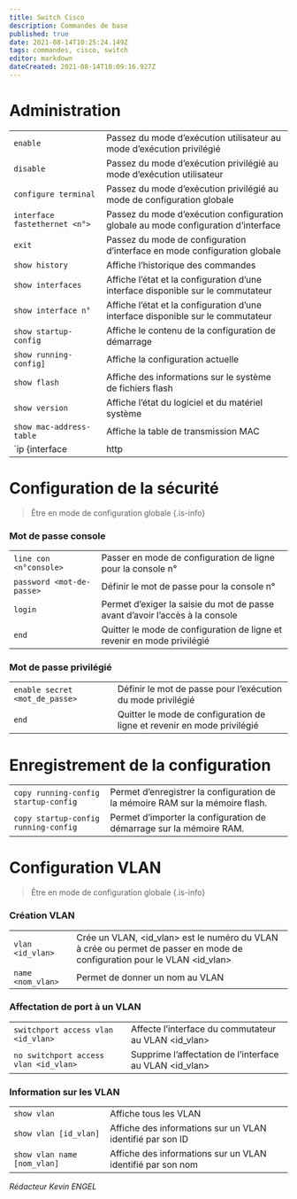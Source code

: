 ```yaml
---
title: Switch Cisco
description: Commandes de base
published: true
date: 2021-08-14T10:25:24.149Z
tags: commandes, cisco, switch
editor: markdown
dateCreated: 2021-08-14T10:09:16.927Z
---
```


# Administration

|     |     |
| --- | --- |
| `enable` | Passez du mode d’exécution utilisateur au mode d’exécution privilégié |
| `disable` | Passez du mode d’exécution privilégié au mode d’exécution utilisateur |
| `configure terminal` | Passez du mode d’exécution privilégié au mode de configuration globale |
| `interface fastethernet <n°> ` | Passez du mode d’exécution configuration globale au mode configuration d’interface |
| `exit` | Passez du mode de configuration d’interface en mode configuration globale |
| `show history` | Affiche l’historique des commandes |
| `show interfaces` | Affiche l’état et la configuration d’une interface disponible sur le commutateur |
| `show interface n°` | Affiche l’état et la configuration d’une interface disponible sur le commutateur |
| `show startup-config` | Affiche le contenu de la configuration de démarrage |
| `show running-config] ` | Affiche la configuration actuelle |
| `show flash` | Affiche des informations sur le système de fichiers flash |
| `show version` | Affiche l’état du logiciel et du matériel système |
| `show mac-address-table` | Affiche la table de transmission MAC |
| `ip {interface | http | arp}` | Affiche des informations IP. L’option d’interface dévoile l’état et la configuration de l’interface IP. L’option http affiche les données HTTP relatives au gestionnaire de périphériques exécuté sur le commutateur. L’option arp affiche la table ARP IP. |

# Configuration de la sécurité

> Être en mode de configuration globale
{.is-info}

### Mot de passe console

|     |     |
| --- | --- |
| `line con <n°console> ` | Passer en mode de configuration de ligne pour la console n° |
| `password <mot-de-passe> ` | Définir le mot de passe pour la console n° |
| `login` | Permet d’exiger la saisie du mot de passe avant d’avoir l’accès à la console |
| `end` | Quitter le mode de configuration de ligne et revenir en mode privilégié |

### Mot de passe privilégié

|     |     |
| --- | --- |
| `enable secret <mot_de_passe> ` | Définir le mot de passe pour l’exécution du mode privilégié |
| `end` | Quitter le mode de configuration de ligne et revenir en mode privilégié |

# Enregistrement de la configuration

|     |     |
| --- | --- |
| `copy running-config startup-config` | Permet d’enregistrer la configuration de la mémoire RAM sur la mémoire flash. |
| `copy startup-config running-config` | Permet d’importer la configuration de démarrage sur la mémoire RAM. |

# Configuration VLAN

> Être en mode de configuration globale
{.is-info}

### Création VLAN

|     |     |
| --- | --- |
| `vlan <id_vlan>` | Crée un VLAN, <id_vlan> est le numéro du VLAN à crée ou permet de passer en mode de configuration pour le VLAN <id_vlan> |
| `name <nom_vlan> ` | Permet de donner un nom au VLAN |

### Affectation de port à un VLAN

|     |     |
| --- | --- |
| `switchport access vlan <id_vlan>` | Affecte l’interface du commutateur au VLAN <id_vlan> |
| `no switchport access vlan <id_vlan>` | Supprime l’affectation de l’interface au VLAN <id_vlan> |

### Information sur les VLAN

|     |     |
| --- | --- |
| `show vlan` | Affiche tous les VLAN |
| `show vlan [id_vlan]` | Affiche des informations sur un VLAN identifié par son ID |
| `show vlan name [nom_vlan]` | Affiche des informations sur un VLAN identifié par son nom |

*Rédacteur Kevin ENGEL*